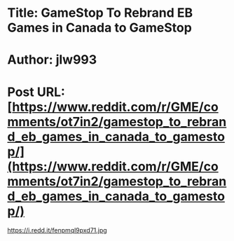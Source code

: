 # Title: GameStop To Rebrand EB Games in Canada to GameStop
# Author: jlw993
# Post URL: [https://www.reddit.com/r/GME/comments/ot7in2/gamestop_to_rebrand_eb_games_in_canada_to_gamestop/](https://www.reddit.com/r/GME/comments/ot7in2/gamestop_to_rebrand_eb_games_in_canada_to_gamestop/)


https://i.redd.it/fenpmql9pxd71.jpg